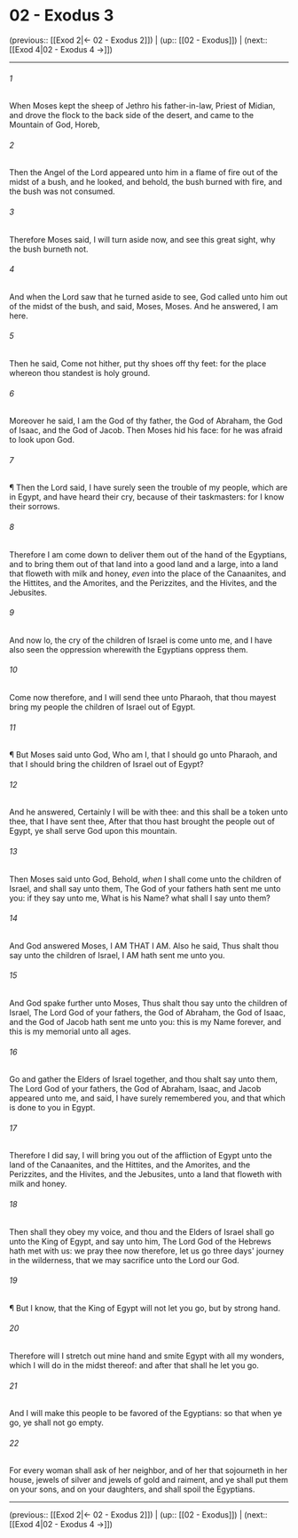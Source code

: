 # 02 - Exodus 3

(previous:: [[Exod 2|← 02 - Exodus 2]]) | (up:: [[02 - Exodus]]) | (next:: [[Exod 4|02 - Exodus 4 →]])

***


###### 1 
When Moses kept the sheep of Jethro his father-in-law, Priest of Midian, and drove the flock to the back side of the desert, and came to the Mountain of God, Horeb, 

###### 2 
Then the Angel of the Lord appeared unto him in a flame of fire out of the midst of a bush, and he looked, and behold, the bush burned with fire, and the bush was not consumed. 

###### 3 
Therefore Moses said, I will turn aside now, and see this great sight, why the bush burneth not. 

###### 4 
And when the Lord saw that he turned aside to see, God called unto him out of the midst of the bush, and said, Moses, Moses. And he answered, I am here. 

###### 5 
Then he said, Come not hither, put thy shoes off thy feet: for the place whereon thou standest is holy ground. 

###### 6 
Moreover he said, I am the God of thy father, the God of Abraham, the God of Isaac, and the God of Jacob. Then Moses hid his face: for he was afraid to look upon God. 

###### 7 
¶ Then the Lord said, I have surely seen the trouble of my people, which are in Egypt, and have heard their cry, because of their taskmasters: for I know their sorrows. 

###### 8 
Therefore I am come down to deliver them out of the hand of the Egyptians, and to bring them out of that land into a good land and a large, into a land that floweth with milk and honey, _even_ into the place of the Canaanites, and the Hittites, and the Amorites, and the Perizzites, and the Hivites, and the Jebusites. 

###### 9 
And now lo, the cry of the children of Israel is come unto me, and I have also seen the oppression wherewith the Egyptians oppress them. 

###### 10 
Come now therefore, and I will send thee unto Pharaoh, that thou mayest bring my people the children of Israel out of Egypt. 

###### 11 
¶ But Moses said unto God, Who am I, that I should go unto Pharaoh, and that I should bring the children of Israel out of Egypt? 

###### 12 
And he answered, Certainly I will be with thee: and this shall be a token unto thee, that I have sent thee, After that thou hast brought the people out of Egypt, ye shall serve God upon this mountain. 

###### 13 
Then Moses said unto God, Behold, _when_ I shall come unto the children of Israel, and shall say unto them, The God of your fathers hath sent me unto you: if they say unto me, What is his Name? what shall I say unto them? 

###### 14 
And God answered Moses, I AM THAT I AM. Also he said, Thus shalt thou say unto the children of Israel, I AM hath sent me unto you. 

###### 15 
And God spake further unto Moses, Thus shalt thou say unto the children of Israel, The Lord God of your fathers, the God of Abraham, the God of Isaac, and the God of Jacob hath sent me unto you: this is my Name forever, and this is my memorial unto all ages. 

###### 16 
Go and gather the Elders of Israel together, and thou shalt say unto them, The Lord God of your fathers, the God of Abraham, Isaac, and Jacob appeared unto me, and said, I have surely remembered you, and that which is done to you in Egypt. 

###### 17 
Therefore I did say, I will bring you out of the affliction of Egypt unto the land of the Canaanites, and the Hittites, and the Amorites, and the Perizzites, and the Hivites, and the Jebusites, unto a land that floweth with milk and honey. 

###### 18 
Then shall they obey my voice, and thou and the Elders of Israel shall go unto the King of Egypt, and say unto him, The Lord God of the Hebrews hath met with us: we pray thee now therefore, let us go three days' journey in the wilderness, that we may sacrifice unto the Lord our God. 

###### 19 
¶ But I know, that the King of Egypt will not let you go, but by strong hand. 

###### 20 
Therefore will I stretch out mine hand and smite Egypt with all my wonders, which I will do in the midst thereof: and after that shall he let you go. 

###### 21 
And I will make this people to be favored of the Egyptians: so that when ye go, ye shall not go empty. 

###### 22 
For every woman shall ask of her neighbor, and of her that sojourneth in her house, jewels of silver and jewels of gold and raiment, and ye shall put them on your sons, and on your daughters, and shall spoil the Egyptians.

***

(previous:: [[Exod 2|← 02 - Exodus 2]]) | (up:: [[02 - Exodus]]) | (next:: [[Exod 4|02 - Exodus 4 →]])
